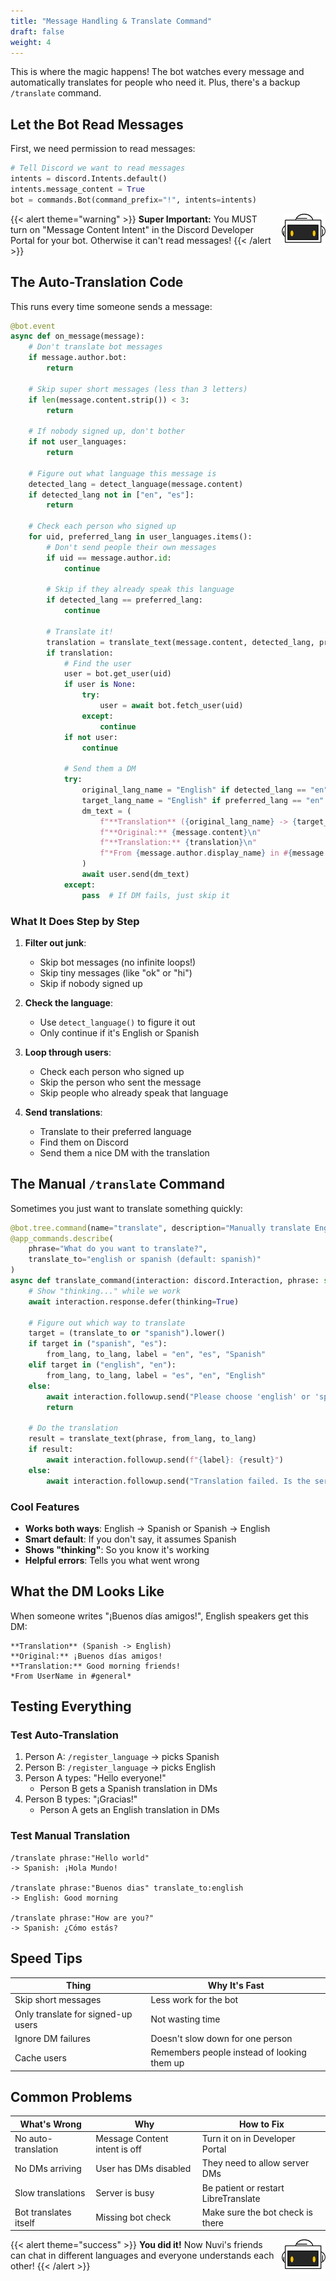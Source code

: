 ```yaml
---
title: "Message Handling & Translate Command"
draft: false
weight: 4
---
```


This is where the magic happens! The bot watches every message and automatically translates for people who need it. Plus, there's a backup `/translate` command.

## Let the Bot Read Messages

First, we need permission to read messages:

```python
# Tell Discord we want to read messages
intents = discord.Intents.default()
intents.message_content = True
bot = commands.Bot(command_prefix="!", intents=intents)
```

{{< alert theme="warning" >}}
<img src="../../media/NF_mascot.jpg" alt="Nuvi mascot" width="70" style="float:right;margin:0 0 6px 10px;" />
<strong>Super Important:</strong> You MUST turn on "Message Content Intent" in the Discord Developer Portal for your bot. Otherwise it can't read messages!
{{< /alert >}}

## The Auto-Translation Code

This runs every time someone sends a message:

```python
@bot.event
async def on_message(message):
    # Don't translate bot messages
    if message.author.bot:
        return
    
    # Skip super short messages (less than 3 letters)
    if len(message.content.strip()) < 3:
        return
    
    # If nobody signed up, don't bother
    if not user_languages:
        return

    # Figure out what language this message is
    detected_lang = detect_language(message.content)
    if detected_lang not in ["en", "es"]:
        return

    # Check each person who signed up
    for uid, preferred_lang in user_languages.items():
        # Don't send people their own messages
        if uid == message.author.id:
            continue
        
        # Skip if they already speak this language
        if detected_lang == preferred_lang:
            continue

        # Translate it!
        translation = translate_text(message.content, detected_lang, preferred_lang)
        if translation:
            # Find the user
            user = bot.get_user(uid)
            if user is None:
                try:
                    user = await bot.fetch_user(uid)
                except:
                    continue
            if not user:
                continue
            
            # Send them a DM
            try:
                original_lang_name = "English" if detected_lang == "en" else "Spanish"
                target_lang_name = "English" if preferred_lang == "en" else "Spanish"
                dm_text = (
                    f"**Translation** ({original_lang_name} -> {target_lang_name})\n"
                    f"**Original:** {message.content}\n"
                    f"**Translation:** {translation}\n"
                    f"*From {message.author.display_name} in #{message.channel.name}*\n\n"
                )
                await user.send(dm_text)
            except:
                pass  # If DM fails, just skip it
```

### What It Does Step by Step

1. **Filter out junk**:
   - Skip bot messages (no infinite loops!)
   - Skip tiny messages (like "ok" or "hi")
   - Skip if nobody signed up

2. **Check the language**:
   - Use `detect_language()` to figure it out
   - Only continue if it's English or Spanish

3. **Loop through users**:
   - Check each person who signed up
   - Skip the person who sent the message
   - Skip people who already speak that language

4. **Send translations**:
   - Translate to their preferred language
   - Find them on Discord
   - Send them a nice DM with the translation

## The Manual `/translate` Command

Sometimes you just want to translate something quickly:

```python
@bot.tree.command(name="translate", description="Manually translate English ↔ Spanish")
@app_commands.describe(
    phrase="What do you want to translate?",
    translate_to="english or spanish (default: spanish)"
)
async def translate_command(interaction: discord.Interaction, phrase: str, translate_to: str | None = None):
    # Show "thinking..." while we work
    await interaction.response.defer(thinking=True)
    
    # Figure out which way to translate
    target = (translate_to or "spanish").lower()
    if target in ("spanish", "es"):
        from_lang, to_lang, label = "en", "es", "Spanish"
    elif target in ("english", "en"):
        from_lang, to_lang, label = "es", "en", "English"
    else:
        await interaction.followup.send("Please choose 'english' or 'spanish'")
        return
    
    # Do the translation
    result = translate_text(phrase, from_lang, to_lang)
    if result:
        await interaction.followup.send(f"{label}: {result}")
    else:
        await interaction.followup.send("Translation failed. Is the server running?")
```

### Cool Features

- **Works both ways**: English -> Spanish or Spanish -> English
- **Smart default**: If you don't say, it assumes Spanish
- **Shows "thinking"**: So you know it's working
- **Helpful errors**: Tells you what went wrong

## What the DM Looks Like

When someone writes "¡Buenos días amigos!", English speakers get this DM:

```
**Translation** (Spanish -> English)
**Original:** ¡Buenos días amigos!
**Translation:** Good morning friends!
*From UserName in #general*
```

## Testing Everything

### Test Auto-Translation
1. Person A: `/register_language` -> picks Spanish
2. Person B: `/register_language` -> picks English
3. Person A types: "Hello everyone!"
   - Person B gets a Spanish translation in DMs
4. Person B types: "¡Gracias!"
   - Person A gets an English translation in DMs

### Test Manual Translation
```
/translate phrase:"Hello world"
-> Spanish: ¡Hola Mundo!

/translate phrase:"Buenos dias" translate_to:english
-> English: Good morning

/translate phrase:"How are you?"
-> Spanish: ¿Cómo estás?
```

## Speed Tips

| Thing | Why It's Fast |
|-------|---------------|
| Skip short messages | Less work for the bot |
| Only translate for signed-up users | Not wasting time |
| Ignore DM failures | Doesn't slow down for one person |
| Cache users | Remembers people instead of looking them up |

## Common Problems

| What's Wrong | Why | How to Fix |
|--------------|-----|------------|
| No auto-translation | Message Content intent is off | Turn it on in Developer Portal |
| No DMs arriving | User has DMs disabled | They need to allow server DMs |
| Slow translations | Server is busy | Be patient or restart LibreTranslate |
| Bot translates itself | Missing bot check | Make sure the bot check is there |

{{< alert theme="success" >}}
<img src="../../media/NF_mascot.jpg" alt="Nuvi mascot" width="70" style="float:right;margin:0 0 6px 10px;" />
<strong>You did it!</strong> Now Nuvi's friends can chat in different languages and everyone understands each other!
{{< /alert >}}
